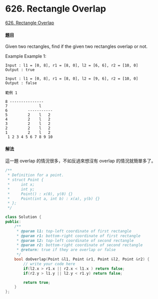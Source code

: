 # 626. Rectangle Overlap

[626. Rectangle Overlap](https://www.lintcode.com/problem/rectangle-overlap/?_from=ladder&&fromId=11)

#### 題目

Given two rectangles, find if the given two rectangles overlap or not.

Example Example 1:

```text
Input : l1 = [0, 8], r1 = [8, 0], l2 = [6, 6], r2 = [10, 0]
Output : true
```

```text
Input : l1 = [0, 8], r1 = [8, 0], l2 = [9, 6], r2 = [10, 0]
Output : false
```

```text
範例 1

8 ---------------
7              l
6         -----------
5         2    l   2
4         2    l   2
3         2    l   2
2         2    l   2
1         2    l   2
 1 2 3 4 5 6 7 8 9 10
```

#### 解法

這一題 overlap 的情況很多，不如反過來想沒有 overlap 的情況就簡單多了。

```cpp
/**
 * Definition for a point.
 * struct Point {
 *     int x;
 *     int y;
 *     Point() : x(0), y(0) {}
 *     Point(int a, int b) : x(a), y(b) {}
 * };
 */

class Solution {
public:
    /**
     * @param l1: top-left coordinate of first rectangle
     * @param r1: bottom-right coordinate of first rectangle
     * @param l2: top-left coordinate of second rectangle
     * @param r2: bottom-right coordinate of second rectangle
     * @return: true if they are overlap or false
     */
    bool doOverlap(Point &l1, Point &r1, Point &l2, Point &r2) {
        // write your code here
        if(l2.x > r1.x || r2.x < l1.x ) return false;
        if(r2.y > l1.y || l2.y < r1.y) return false;

        return true;
    }
};
```

